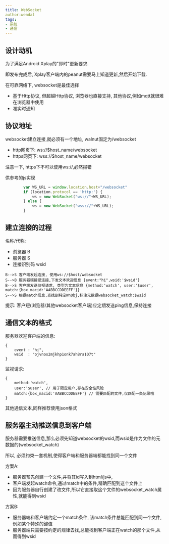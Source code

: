 ```yaml
---
title: WebSocket
author:wendal
tags:
- 系统
- 通信
---
```


## 设计动机

为了满足Android Xplay的"即时"更新要求.

即发布完成后, Xplay客户端内的peanut需要马上知道更新,然后开始下载. 

在可靠网络下, websocket是最佳选择

* 基于Http协议, 但超越Http协议, 浏览器也直接支持, 其他协议,例如mqtt就很难在浏览器中使用
* 准实时通知

## 协议地址 

websocket建立连接,就必须有一个地址, walnut固定为/websocket

* http网页下: ws://$host_name/websocket 
* https网页下: wss://$host_name/websocket 

注意一下, https下不可以使用ws://,必然报错

供参考的js实现

```js
		var WS_URL = window.location.host+"/websocket"
		if (location.protocol == 'http:') {
			ws = new WebSocket("ws://"+WS_URL);
		} else {
			ws = new WebSocket("wss://"+WS_URL);
		}
```

## 建立连接的过程

名称/代称:
* 浏览器 B
* 服务器 S
* 连接识别码 wsid

```
B-->S 客户端发起连接, 使用ws://$host/websocket
S-->B 服务器端接受连接,下发文本欢迎信息 {event:"hi",wsid:'$wsid'}
B-->S 客户端发送监视请求, 类型为文本信息 {method:'watch', user:'$user', match:{box_macid:'AABBCCDDEEFF'}}
S-->S 根据match信息,查找到特定WnObj,标注元数据websocket_watch:$wsid
```

提示:  客户短(浏览器/其他websocket客户端)应定期发送ping信息,保持连接

## 通信文本的格式

服务器欢迎客户端的信息:
```
{
	event : "hi",
	wsid  : "ojvnos2mjkhp1onk7ah8ra107t" 
}
```

监视请求:
```
{
	method:'watch', 
	user:'$user', // 用于限定用户,存在安全性风险
	match:{box_macid:'AABBCCDDEEFF'} // 需要匹配的文件,仅匹配一条记录哦
}
```

其他通信文本,同样推荐使用json格式

## 服务器主动推送信息到客户端

服务器需要推送信息,那么必须先知道websocket的wsid,而wsid是作为文件的元数据的(websocket_watch)

所以, 必须约束一套机制,使得客户端和服务器端都能找到同一个文件

方案A: 
* 服务器预先创建一个文件,并将其id写入到html/js中,
* 客户端发起watch命令,通过match中的条件,精确匹配到这个文件上
* 因为服务器自行创建了改文件,所以它直接取这个文件的websocket_watch属性,就能得到wsid

方案B:
* 服务器端和客户端约定一个match条件, 该match条件总能匹配到同一个文件, 例如某个特殊的键值
* 服务器端只需要按约定的规律去找,总能找到客户端正在watch的那个文件,从而得到wsid